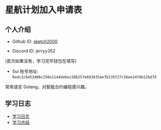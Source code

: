 # 星航计划加入申请表

## 个人介绍

- Github ID: [sketch2000](https://github.com/sketch2000)

- Discord ID: jerryy352

(首次如果没有，学习完毕钱包在填写)

- Sui 账号地址: `0xdc1c6453406c250e1144de6ec28b257e693635ee7b135f27c56ee247db12bd7d`

常用语言 Golang，对智能合约编程感兴趣。

## 学习日志

- [学习日志](journal.md)
- [学习总结](summary.md)
